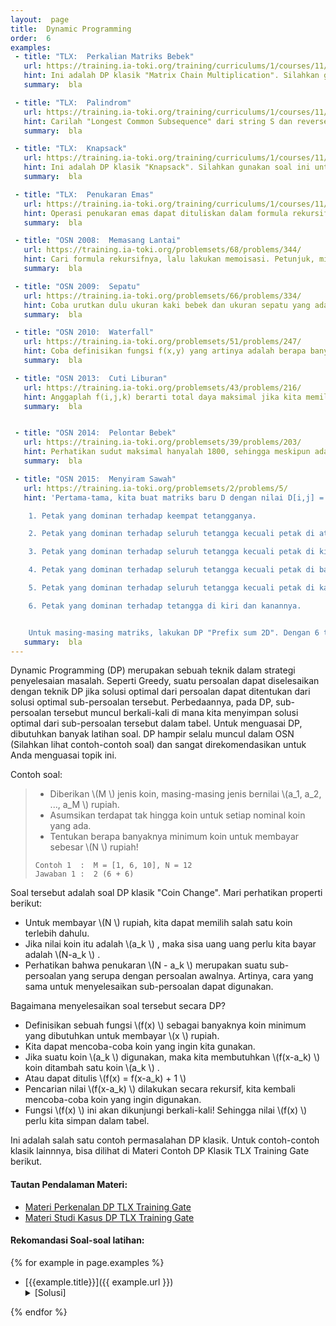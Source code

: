 ```yaml
---
layout:  page
title:  Dynamic Programming
order:  6
examples: 
 - title: "TLX:  Perkalian Matriks Bebek"
   url: https://training.ia-toki.org/training/curriculums/1/courses/11/chapters/55/problems/252/ 
   hint: Ini adalah DP klasik "Matrix Chain Multiplication". Silahkan gunakan soal ini untuk berlatih implementasi DP.
   summary:  bla

 - title: "TLX:  Palindrom"
   url: https://training.ia-toki.org/training/curriculums/1/courses/11/chapters/55/problems/245/ 
   hint: Carilah "Longest Common Subsequence" dari string S dan reverse(S). "Longest Common Subsequence" sendiri adalah salah satu DP klasik.
   summary:  bla

 - title: "TLX:  Knapsack"
   url: https://training.ia-toki.org/training/curriculums/1/courses/11/chapters/55/problems/251/
   hint: Ini adalah DP klasik "Knapsack". Silahkan gunakan soal ini untuk berlatih implementasi DP.
   summary:  bla

 - title: "TLX:  Penukaran Emas"
   url: https://training.ia-toki.org/training/curriculums/1/courses/11/chapters/55/problems/244/
   hint: Operasi penukaran emas dapat dituliskan dalam formula rekursif \(f(x) = max(x, f(\lfloor \frac{x}{2} \rfloor) + f(\lfloor \frac{x}{3}  \rfloor) + f(\lfloor \frac{x}{4}  \rfloor) ) \). Anda bisa gunakan memoisasi pada formula rekursif tersebut.
   summary:  bla

 - title: "OSN 2008:  Memasang Lantai"
   url: https://training.ia-toki.org/problemsets/68/problems/344/
   hint: Cari formula rekursifnya, lalu lakukan memoisasi. Petunjuk, mirip dengan deret fibonacci.
   summary:  bla

 - title: "OSN 2009:  Sepatu"
   url: https://training.ia-toki.org/problemsets/66/problems/334/
   hint: Coba urutkan dulu ukuran kaki bebek dan ukuran sepatu yang ada. Cobalah definisikan fungsi f(x,y) yang berarti solusi optimal jika saat ini kita sudah memroses x bebek pertama dan y sepatu pertama. Catatan, soal ini juga dapat diselesaikan dengan teknik Greedy!
   summary:  bla

 - title: "OSN 2010:  Waterfall"
   url: https://training.ia-toki.org/problemsets/51/problems/247/
   hint: Coba definisikan fungsi f(x,y) yang artinya adalah berapa banyak tabrakan terjadi jika air muncul dari titik (x,y)
   summary:  bla

 - title: "OSN 2013:  Cuti Liburan"
   url: https://training.ia-toki.org/problemsets/43/problems/216/
   hint: Anggaplah f(i,j,k) berarti total daya maksimal jika kita memiliki pilihan baju dari nomor 1 sampai i, kapasitas koper sebanyak j, dan sudah ada k warna berbeda dalam koper. Permasalahannya adalah, saat kita mencoba suatu baju ke-i sebagai solusi, kita tidak tahu apakah warna baju ke-i sudah ada sebelumnya. Untuk menangani ini, kita dapat mengurutkan baju-baju tersebut sesuai warnanya, sehingga baju dengan warna yang sama akan selalu bersebelahan. Selanjutnya tambahkan 1 buah state pada DP tersebut yang menyatakan apakah baju dengan warna yang sama dengan baju ke-i sudah pernah dibawa atau belum. Bentuk akhir DP ini menjadi f(i,j,k,z) dengan z = 0 jika baju dengan warna yang sama dengan baju ke-i belum pernah dibawa, atau 1 jika sebaliknya.
   summary:  bla


 - title: "OSN 2014:  Pelontar Bebek"
   url: https://training.ia-toki.org/problemsets/39/problems/203/
   hint: Perhatikan sudut maksimal hanyalah 1800, sehingga meskipun ada 100000 pilihan roda gigi yang tersedia, namun hanya akan ada maksimal 1800 pilihan roda gigi dengan sudut berbeda. Untuk setiap sudut, pilihlah roda gigi dengan kecepatan maksimal. Setelah itu, cukup lakukan DP untuk pendapatkan nilai f(i,j) yang berarti nilai kecepatan maksimum yang didapat jika kita memiliki pilihan roda gigi dari nomor 1 sampai nomor i, dan sudut yang dicapai adalah j. Setelah itu, cukup lakukan Brute Force untuk mendapatkan jarak tembak masing-masing sudut, dan carilah yang terjauh.
   summary:  bla

 - title: "OSN 2015:  Menyiram Sawah"
   url: https://training.ia-toki.org/problemsets/2/problems/5/
   hint: 'Pertama-tama, kita buat matriks baru D dengan nilai D[i,j] = 1 jika petak pada baris i dan kolom j adalah petak dominan, dan 0 jika sebaliknya.  Untuk persoalan ini, kita akan memerlukan 6 varian dari matriks tersebut:

	1. Petak yang dominan terhadap keempat tetangganya.

	2. Petak yang dominan terhadap seluruh tetangga kecuali petak di atasnya.

	3. Petak yang dominan terhadap seluruh tetangga kecuali petak di kirinya.

	4. Petak yang dominan terhadap seluruh tetangga kecuali petak di bawahnya. 

	5. Petak yang dominan terhadap seluruh tetangga kecuali petak di kanannya. 

	6. Petak yang dominan terhadap tetangga di kiri dan kanannya. 


	Untuk masing-masing matriks, lakukan DP "Prefix sum 2D". Dengan 6 tabel DP berbeda, anda bisa menjawab setiap query dengan kompleksitas O(1). Detilnya diserahkan kepada Anda untuk latihan.'
   summary:  bla
---
```


Dynamic Programming (DP) merupakan sebuah teknik dalam strategi penyelesaian masalah. Seperti Greedy, suatu persoalan dapat diselesaikan dengan teknik DP jika solusi optimal dari persoalan dapat ditentukan dari solusi optimal sub-persoalan tersebut. Perbedaannya, pada DP, sub-persoalan tersebut muncul berkali-kali di mana kita menyimpan solusi optimal dari sub-persoalan tersebut dalam tabel. Untuk menguasai DP, dibutuhkan banyak latihan soal. DP hampir selalu muncul dalam OSN (Silahkan lihat contoh-contoh soal) dan sangat direkomendasikan untuk Anda menguasai topik ini.

Contoh soal: 

> - Diberikan \\(M \\)  jenis koin, masing-masing jenis bernilai \\(a_1, a_2, ..., a_M \\)  rupiah.
> - Asumsikan terdapat tak hingga koin untuk setiap nominal koin yang ada. 
> - Tentukan berapa banyaknya minimum koin untuk membayar sebesar \\(N \\)  rupiah!
> 
> ```
> Contoh 1  :  M = [1, 6, 10], N = 12
> Jawaban 1 :  2 (6 + 6)
> ```
<!--more-->

Soal tersebut adalah soal DP klasik "Coin Change". Mari perhatikan properti berikut: 
- Untuk membayar \\(N \\)  rupiah, kita dapat memilih salah satu koin terlebih dahulu.
- Jika nilai koin itu adalah \\(a_k \\) , maka sisa uang uang perlu kita bayar adalah \\(N-a_k \\) .
- Perhatikan bahwa penukaran \\(N - a_k \\)  merupakan suatu sub-persoalan yang serupa dengan persoalan awalnya. Artinya, cara yang sama untuk menyelesaikan sub-persoalan dapat digunakan.

Bagaimana menyelesaikan soal tersebut secara DP?
- Definisikan sebuah fungsi \\(f(x) \\)  sebagai banyaknya koin minimum yang dibutuhkan untuk membayar \\(x \\)  rupiah.
- Kita dapat mencoba-coba koin yang ingin kita gunakan.
- Jika suatu koin \\(a_k \\)  digunakan, maka kita membutuhkan \\(f(x-a_k) \\)  koin ditambah satu koin \\(a_k \\) .
- Atau dapat ditulis \\(f(x) = f(x-a_k) + 1 \\) 
- Pencarian nilai \\(f(x-a_k) \\)  dilakukan secara rekursif, kita kembali mencoba-coba koin yang ingin digunakan.
- Fungsi \\(f(x) \\)  ini akan dikunjungi berkali-kali! Sehingga nilai \\(f(x) \\)  perlu kita simpan dalam tabel.

Ini adalah salah satu contoh permasalahan DP klasik. Untuk contoh-contoh klasik lainnnya, bisa dilihat di Materi Contoh DP Klasik TLX Training Gate berikut.

#### Tautan Pendalaman Materi: 
- [Materi Perkenalan DP TLX Training Gate](https://training.ia-toki.org/training/curriculums/1/courses/11/chapters/55/lessons/23/)
- [Materi Studi Kasus DP TLX Training Gate](https://training.ia-toki.org/training/curriculums/1/courses/11/chapters/55/lessons/24/)

#### Rekomandasi Soal-soal latihan: 
{% for example in page.examples %}
- [{{example.title}}]({{ example.url }})
	<details>
	<summary>[Solusi]</summary>
	{{ example.hint }}
	</details>

{% endfor %}


